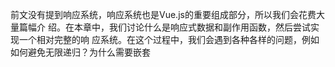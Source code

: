 前文没有提到响应系统，响应系统也是Vue.js的重要组成部分，所以我们会花费大量篇幅介
绍。在本章中，我们讨论什么是响应式数据和副作用函数，然后尝试实现一个相对完整的响
应系统。在这个过程中，我们会遇到各种各样的问题，例如如何避免无限递归？为什么需要嵌套

